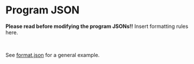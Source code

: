 # Program JSON
**Please read before modifying the program JSONs!!**
Insert formatting rules here.

<br />

See [format.json](./format.json) for a general example. 